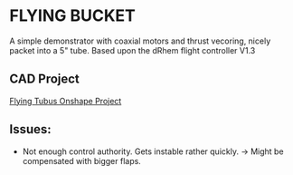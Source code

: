 # FLYING BUCKET 
A simple demonstrator with coaxial motors and thrust vecoring, nicely packet into a 5" tube.
Based upon the dRhem flight controller V1.3

## CAD Project
[Flying Tubus Onshape Project](https://cad.onshape.com/documents/57e596d174c593d98a6dc11a/w/5e9d2dd7482d78266a84f6a9/e/b7cc0faba1f80a6e5245a842)

## Issues:
* Not enough control authority. Gets instable rather quickly. -> Might be compensated with bigger flaps.

